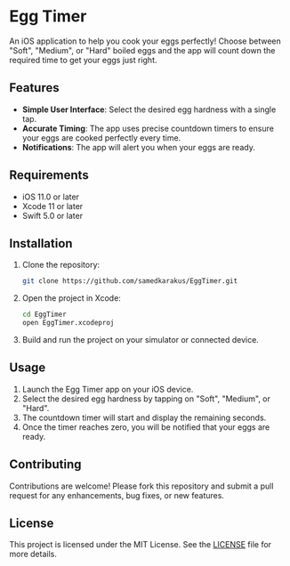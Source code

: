 # Egg Timer

An iOS application to help you cook your eggs perfectly! Choose between "Soft", "Medium", or "Hard" boiled eggs and the app will count down the required time to get your eggs just right.

## Features

- **Simple User Interface**: Select the desired egg hardness with a single tap.
- **Accurate Timing**: The app uses precise countdown timers to ensure your eggs are cooked perfectly every time.
- **Notifications**: The app will alert you when your eggs are ready.

## Requirements

- iOS 11.0 or later
- Xcode 11 or later
- Swift 5.0 or later

## Installation

1. Clone the repository:
   ```sh
   git clone https://github.com/samedkarakus/EggTimer.git
   ```
2. Open the project in Xcode:
   ```sh
   cd EggTimer
   open EggTimer.xcodeproj
   ```
3. Build and run the project on your simulator or connected device.

## Usage

1. Launch the Egg Timer app on your iOS device.
2. Select the desired egg hardness by tapping on "Soft", "Medium", or "Hard".
3. The countdown timer will start and display the remaining seconds.
4. Once the timer reaches zero, you will be notified that your eggs are ready.

## Contributing

Contributions are welcome! Please fork this repository and submit a pull request for any enhancements, bug fixes, or new features.

## License

This project is licensed under the MIT License. See the [LICENSE](LICENSE) file for more details.
